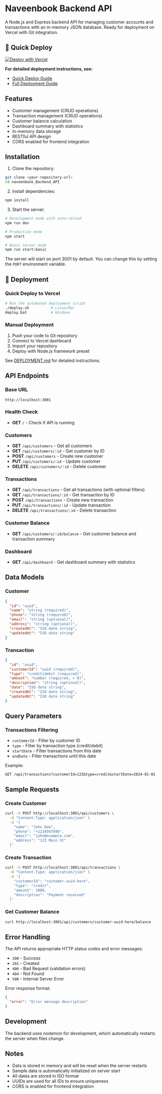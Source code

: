 # Naveenbook Backend API

A Node.js and Express backend API for managing customer accounts and transactions with an in-memory JSON database. Ready for deployment on Vercel with Git integration.

## 🚀 Quick Deploy

[![Deploy with Vercel](https://vercel.com/button)](https://vercel.com/new/clone?repository-url=https://github.com/your-username/naveenbook-backend)

**For detailed deployment instructions, see:**
- [Quick Deploy Guide](QUICK_DEPLOY.md)
- [Full Deployment Guide](DEPLOYMENT.md)

## Features

- Customer management (CRUD operations)
- Transaction management (CRUD operations)
- Customer balance calculation
- Dashboard summary with statistics
- In-memory data storage
- RESTful API design
- CORS enabled for frontend integration

## Installation

1. Clone the repository:
```bash
git clone <your-repository-url>
cd naveenbook_Backend_API
```

2. Install dependencies:
```bash
npm install
```

3. Start the server:
```bash
# Development mode with auto-reload
npm run dev

# Production mode
npm start

# Basic server mode
npm run start:basic
```

The server will start on port 3001 by default. You can change this by setting the `PORT` environment variable.

## 🚀 Deployment

### Quick Deploy to Vercel
```bash
# Run the automated deployment script
./deploy.sh          # Linux/Mac
deploy.bat           # Windows
```

### Manual Deployment
1. Push your code to Git repository
2. Connect to Vercel dashboard
3. Import your repository
4. Deploy with Node.js framework preset

See [DEPLOYMENT.md](DEPLOYMENT.md) for detailed instructions.

## API Endpoints

### Base URL
```
http://localhost:3001
```

### Health Check
- **GET** `/` - Check if API is running

### Customers

- **GET** `/api/customers` - Get all customers
- **GET** `/api/customers/:id` - Get customer by ID
- **POST** `/api/customers` - Create new customer
- **PUT** `/api/customers/:id` - Update customer
- **DELETE** `/api/customers/:id` - Delete customer

### Transactions

- **GET** `/api/transactions` - Get all transactions (with optional filters)
- **GET** `/api/transactions/:id` - Get transaction by ID
- **POST** `/api/transactions` - Create new transaction
- **PUT** `/api/transactions/:id` - Update transaction
- **DELETE** `/api/transactions/:id` - Delete transaction

### Customer Balance

- **GET** `/api/customers/:id/balance` - Get customer balance and transaction summary

### Dashboard

- **GET** `/api/dashboard` - Get dashboard summary with statistics

## Data Models

### Customer
```json
{
  "id": "uuid",
  "name": "string (required)",
  "phone": "string (required)",
  "email": "string (optional)",
  "address": "string (optional)",
  "createdAt": "ISO date string",
  "updatedAt": "ISO date string"
}
```

### Transaction
```json
{
  "id": "uuid",
  "customerId": "uuid (required)",
  "type": "credit|debit (required)",
  "amount": "number (required, > 0)",
  "description": "string (optional)",
  "date": "ISO date string",
  "createdAt": "ISO date string",
  "updatedAt": "ISO date string"
}
```

## Query Parameters

### Transactions Filtering
- `customerId` - Filter by customer ID
- `type` - Filter by transaction type (credit/debit)
- `startDate` - Filter transactions from this date
- `endDate` - Filter transactions until this date

Example:
```
GET /api/transactions?customerId=123&type=credit&startDate=2024-01-01
```

## Sample Requests

### Create Customer
```bash
curl -X POST http://localhost:3001/api/customers \
  -H "Content-Type: application/json" \
  -d '{
    "name": "John Doe",
    "phone": "+1234567890",
    "email": "john@example.com",
    "address": "123 Main St"
  }'
```

### Create Transaction
```bash
curl -X POST http://localhost:3001/api/transactions \
  -H "Content-Type: application/json" \
  -d '{
    "customerId": "customer-uuid-here",
    "type": "credit",
    "amount": 1000,
    "description": "Payment received"
  }'
```

### Get Customer Balance
```bash
curl http://localhost:3001/api/customers/customer-uuid-here/balance
```

## Error Handling

The API returns appropriate HTTP status codes and error messages:

- `200` - Success
- `201` - Created
- `400` - Bad Request (validation errors)
- `404` - Not Found
- `500` - Internal Server Error

Error response format:
```json
{
  "error": "Error message description"
}
```

## Development

The backend uses nodemon for development, which automatically restarts the server when files change.

## Notes

- Data is stored in memory and will be reset when the server restarts
- Sample data is automatically initialized on server start
- All dates are stored in ISO format
- UUIDs are used for all IDs to ensure uniqueness
- CORS is enabled for frontend integration 